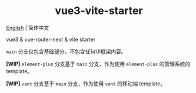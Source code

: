 <h1 align="center">vue3-vite-starter</h1>

[English](./README.md) | 简体中文

vue3 & vue-router-next & vite starter

`main` 分支仅包含基础部分，不包含任何UI框架内容。

**[WIP]** `element-plus` 分支基于 `main` 分支，作为使用 `element-plus` 的管理系统的 template。

**[WIP]** `vant` 分支基于 `main` 分支，作为使用 `vant` 的移动端 template。
